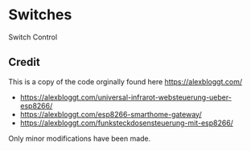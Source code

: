 # Switches
Switch Control

## Credit
This is a copy of the code orginally found here https://alexbloggt.com/
- https://alexbloggt.com/universal-infrarot-websteuerung-ueber-esp8266/
- https://alexbloggt.com/esp8266-smarthome-gateway/
- https://alexbloggt.com/funksteckdosensteuerung-mit-esp8266/

Only minor modifications have been made.

